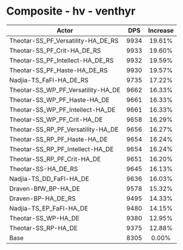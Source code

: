 # Composite - hv - venthyr
| Actor | DPS | Increase |
|---|:---:|:---:|
|Theotar-SS_PF_Versatility-HA_DE_RS|9934|19.61%|
|Theotar-SS_PF_Crit-HA_DE_RS|9933|19.60%|
|Theotar-SS_PF_Intellect-HA_DE_RS|9932|19.59%|
|Theotar-SS_PF_Haste-HA_DE_RS|9930|19.57%|
|Nadjia-TS_FaFl-HA_DE_RS|9735|17.22%|
|Theotar-SS_WP_PF_Versatility-HA_DE|9662|16.33%|
|Theotar-SS_WP_PF_Haste-HA_DE|9661|16.33%|
|Theotar-SS_WP_PF_Intellect-HA_DE|9661|16.33%|
|Theotar-SS_WP_PF_Crit-HA_DE|9658|16.29%|
|Theotar-SS_RP_PF_Versatility-HA_DE|9656|16.27%|
|Theotar-SS_RP_PF_Haste-HA_DE|9654|16.24%|
|Theotar-SS_RP_PF_Intellect-HA_DE|9654|16.24%|
|Theotar-SS_RP_PF_Crit-HA_DE|9651|16.20%|
|Theotar-SS-HA_DE_RS|9645|16.13%|
|Nadjia-TS_DD_FaFl-HA_DE|9636|16.03%|
|Draven-BfW_BP-HA_DE|9578|15.32%|
|Draven-BP-HA_DE_RS|9495|14.33%|
|Nadjia-TS_EP_FaFl-HA_DE|9480|14.15%|
|Theotar-SS_WP-HA_DE|9380|12.95%|
|Theotar-SS_RP-HA_DE|9375|12.88%|
|Base|8305|0.00%|
